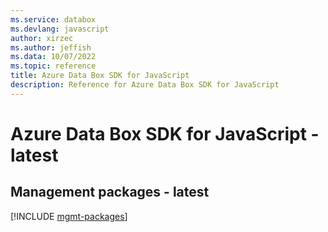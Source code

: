 ```yaml
---
ms.service: databox
ms.devlang: javascript
author: xirzec
ms.author: jeffish
ms.data: 10/07/2022
ms.topic: reference
title: Azure Data Box SDK for JavaScript
description: Reference for Azure Data Box SDK for JavaScript
---
```

# Azure Data Box SDK for JavaScript - latest

## Management packages - latest
[!INCLUDE [mgmt-packages](data-box-mgmt-index.md)]
